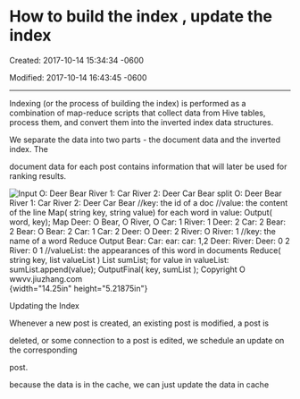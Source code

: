 # How to build the index , update the index

Created: 2017-10-14 15:34:34 -0600

Modified: 2017-10-14 16:43:45 -0600

---

Indexing (or the process of building the index) is performed as a combination of map-reduce scripts that collect data from Hive tables, process them, and convert them into the inverted index data structures.



We separate the data into two parts - the document data and the inverted index. The

document data for each post contains information that will later be used for ranking results.



![Input O: Deer Bear River 1: Car River 2: Deer Car Bear split O: Deer Bear River 1: Car River 2: Deer Car Bear //key: the id of a doc //value: the content of the line Map( string key, string value) for each word in value: Output( word, key); Map Deer: O Bear, O River, O Car: 1 River: 1 Deer: 2 Car: 2 Bear: 2 Bear: O Bear: 2 Car: 1 Car: 2 Deer: O Deer: 2 River: O River: 1 //key: the name of a word Reduce Output Bear: Car: ear: car: 1,2 Deer: River: Deer: 0 2 River: 0 1 //valueList: the appearances of this word in documents Reduce( string key, list valueList ) List sumList; for value in valueList: sumList.append(value); OutputFinal( key, sumList ); Copyright O wwvv.jiuzhang.com ](../../media/Stream^JSearch-Twitter-Search-How-to-build-the-index-,-update-the-index-image1.png){width="14.25in" height="5.21875in"}











Updating the Index



Whenever a new post is created, an existing post is modified, a post is

deleted, or some connection to a post is edited, we schedule an update on the corresponding

post.



because the data is in the cache, we can just update the data in cache

